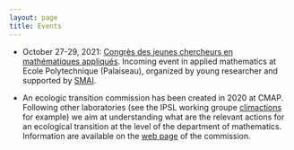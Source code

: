 ```yaml
---
layout: page
title: Events
---
```


* October 27-29, 2021: [Congrès des jeunes chercheurs en mathématiques appliqués](https://cjc-ma2021.github.io). Incoming event in applied mathematics at Ecole Polytechnique (Palaiseau), organized by young researcher and supported by [SMAI](http://smai.emath.fr).

* An ecologic transition commission has been created in 2020 at CMAP. Following other laboratories (see the IPSL working groupe [climactions](https://climactions.ipsl.fr) for example) we aim at understanding what are the relevant actions for an ecological transition at the level of the department of mathematics. Information are available on the [web page](https://portail.polytechnique.edu/cmap/fr/le-laboratoire/commission-developpement-durable) of the commission.
